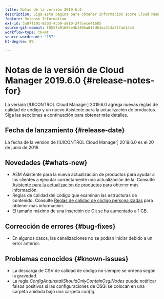 ```yaml
---
title: Notas de la versión 2019.6.0
description: Siga esta página para obtener información sobre Cloud Manager 2019.6.0.
feature: Release Information
exl-id: 5a87f191-8203-4cb9-a810-247aece41605
source-git-commit: f855fa91656e4b3806a617d61ea313a51fae13b4
workflow-type: tm+mt
source-wordcount: '157'
ht-degree: 8%

---
```


# Notas de la versión de Cloud Manager 2019.6.0 {#release-notes-for}

La versión [!UICONTROL Cloud Manager] 2019.6.0 agrega nuevas reglas de calidad de código y un nuevo Asistente para la actualización de productos. Siga las secciones a continuación para obtener más detalles.

## Fecha de lanzamiento {#release-date}

La fecha de la versión de [!UICONTROL Cloud Manager] 2019.6.0 es el 20 de junio de 2019.

## Novedades {#whats-new}

* AEM Asistente para la nueva actualización de productos para ayudar a los clientes a ejecutar correctamente una actualización de la. Consulte [Asistente para la actualización de productos](/help/product-update-wizard/overview.md) para obtener más información.
* Reglas de calidad del código que examinan las estructuras de contenido. Consulte [Reglas de calidad de código personalizadas](/help/using/custom-code-quality-rules.md) para obtener más información.
* El tamaño máximo de una inserción de Git se ha aumentado a 1 GB.

## Corrección de errores {#bug-fixes}

* En algunos casos, las canalizaciones no se podían iniciar debido a un error anterior.

## Problemas conocidos {#known-issues}

* La descarga de CSV de calidad de código no siempre se ordena según la gravedad.
* La regla *ConfigAndInstallShouldOnlyContainOsgiNodes* puede notificar falsos positivos si las configuraciones de OSGi se colocan en una carpeta anidada bajo una carpeta *config*.
